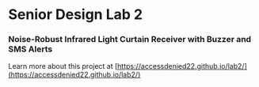 # Senior Design Lab 2

### Noise-Robust Infrared Light Curtain Receiver with Buzzer and SMS Alerts

Learn more about this project at [https://accessdenied22.github.io/lab2/](https://accessdenied22.github.io/lab2/)
